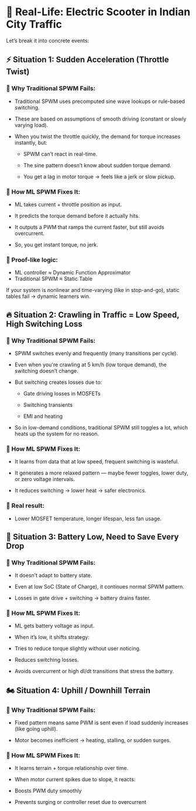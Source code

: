 # 🛴 Real-Life: Electric Scooter in Indian City Traffic
Let’s break it into concrete events:

## ⚡ Situation 1: Sudden Acceleration (Throttle Twist)
### 🚫 Why Traditional SPWM Fails:
- Traditional SPWM uses precomputed sine wave lookups or rule-based switching.

- These are based on assumptions of smooth driving (constant or slowly varying load).

- When you twist the throttle quickly, the demand for torque increases instantly, but:

    - SPWM can’t react in real-time.

    - The sine pattern doesn’t know about sudden torque demand.

    - You get a lag in motor torque → feels like a jerk or slow pickup.

### 🧠 How ML SPWM Fixes It:
- ML takes current + throttle position as input.

- It predicts the torque demand before it actually hits.

- It outputs a PWM that ramps the current faster, but still avoids overcurrent.

- So, you get instant torque, no jerk.

### 📌 Proof-like logic:
- ML controller ≈ Dynamic Function Approximator
- Traditional SPWM ≈ Static Table

If your system is nonlinear and time-varying (like in stop-and-go), static tables fail → dynamic learners win.

## 🔥 Situation 2: Crawling in Traffic = Low Speed, High Switching Loss
### 🚫 Why Traditional SPWM Fails:
- SPWM switches evenly and frequently (many transitions per cycle).

- Even when you're crawling at 5 km/h (low torque demand), the switching doesn’t change.

- But switching creates losses due to:

    - Gate driving losses in MOSFETs

    - Switching transients

    - EMI and heating

- So in low-demand conditions, traditional SPWM still toggles a lot, which heats up the system for no reason.

### 🧠 How ML SPWM Fixes It:
- It learns from data that at low speed, frequent switching is wasteful.

- It generates a more relaxed pattern — maybe fewer toggles, lower duty, or zero voltage intervals.

- It reduces switching → lower heat → safer electronics.

### 📌 Real result:
- Lower MOSFET temperature, longer lifespan, less fan usage.

## 🔋 Situation 3: Battery Low, Need to Save Every Drop
### 🚫 Why Traditional SPWM Fails:
- It doesn’t adapt to battery state.

- Even at low SoC (State of Charge), it continues normal SPWM pattern.

- Losses in gate drive + switching → battery drains faster.

### 🧠 How ML SPWM Fixes It:
- ML gets battery voltage as input.

- When it’s low, it shifts strategy:

- Tries to reduce torque slightly without user noticing.

- Reduces switching losses.

- Avoids overcurrent or high dI/dt transitions that stress the battery.

## 🏍 Situation 4: Uphill / Downhill Terrain
### 🚫 Why Traditional SPWM Fails:
- Fixed pattern means same PWM is sent even if load suddenly increases (like going uphill).

- Motor becomes inefficient → heating, stalling, or sudden surges.

### 🧠 How ML SPWM Fixes It:
- It learns terrain + torque relationship over time.

- When motor current spikes due to slope, it reacts:

- Boosts PWM duty smoothly

- Prevents surging or controller reset due to overcurrent